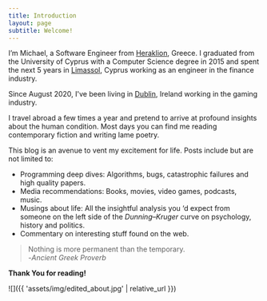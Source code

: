 ```yaml
---
title: Introduction
layout: page
subtitle: Welcome!
---
```


I’m Michael, a Software Engineer from [Heraklion](https://en.wikipedia.org/wiki/Heraklion), Greece. I graduated from the University of Cyprus with a Computer Science degree in 2015 and spent the next 5 years in [Limassol](https://en.wikipedia.org/wiki/Limassol), Cyprus working as an engineer in the finance industry. 

Since August 2020, I've been living in [Dublin](https://en.wikipedia.org/wiki/Dublin), Ireland working in the gaming industry. 

I travel abroad a few times a year and pretend to arrive at profound insights about the human condition. Most days you can find me reading contemporary fiction and writing lame poetry.

This blog is an avenue to vent my excitement for life. Posts include but are not limited to:  
* Programming deep dives: Algorithms, bugs, catastrophic failures and high quality papers.
* Media recommendations: Books, movies, video games, podcasts, music.
* Musings about life: All the insightful analysis you ‘d expect from someone on the left side of the *Dunning–Kruger* curve on psychology, history and politics.
* Commentary on interesting stuff found on the web.   

> Nothing is more permanent than the temporary.  
> -*Ancient Greek Proverb*  

**Thank You for reading!**  

![]({{ 'assets/img/edited_about.jpg' | relative_url }})
